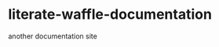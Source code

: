 # literate-waffle-documentation
another documentation site
<!--stackedit_data:
eyJoaXN0b3J5IjpbMjM4ODY0Njk4XX0=
-->